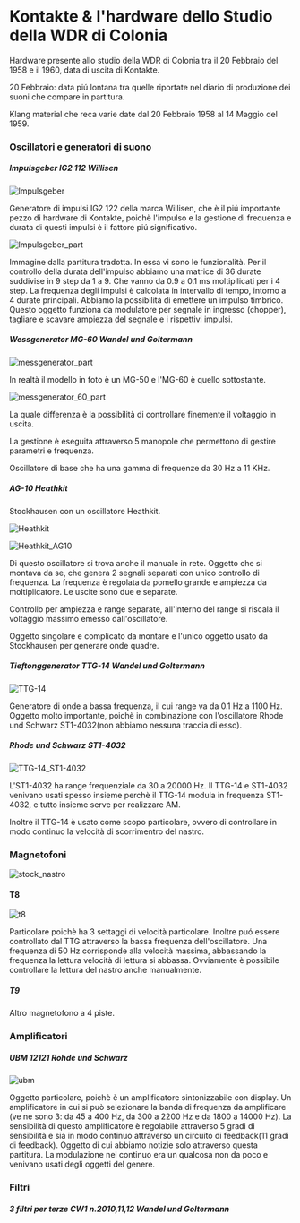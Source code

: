 # Kontakte & l'hardware dello Studio della WDR di Colonia

Hardware presente allo studio della WDR di Colonia tra il 20 Febbraio del 1958 e il 1960, data di uscita di Kontakte.

20 Febbraio: data piú lontana tra quelle riportate nel diario di produzione dei suoni che compare in partitura.

Klang material che reca varie date dal 20 Febbraio 1958 al 14 Maggio del 1959.

### Oscillatori e generatori di suono

##### Impulsgeber IG2 112 Willisen

![Impulsgeber](Impulsgeber.png)

Generatore di impulsi IG2 122 della marca Willisen, che è il piú importante pezzo di hardware di Kontakte, poichè l'impulso e la gestione di frequenza e durata di questi impulsi è il fattore piú significativo.

![Impulsgeber_part](Impulsgeber_part.png)

Immagine dalla partitura tradotta. In essa vi sono le funzionalità. Per il controllo della durata dell'impulso abbiamo una matrice di 36 durate suddivise in 9 step da 1 a 9. Che vanno da 0.9 a 0.1 ms moltipllicati per i 4 step. La frequenza degli impulsi è calcolata in intervallo di tempo, intorno a 4 durate principali. Abbiamo la possibilità di emettere un impulso timbrico. Questo oggetto funziona da modulatore per segnale in ingresso (chopper), tagliare e scavare ampiezza del segnale e i rispettivi impulsi.

##### Wessgenerator MG-60 Wandel und Goltermann

![messgenerator_part](messgenerator_part.png)

In realtà il modello in foto è un MG-50 e l'MG-60 è quello sottostante.

![messgenerator_60_part](messgenerator_60_part.png)

La quale differenza è la possibilità di controllare finemente il voltaggio in uscita.

La gestione è eseguita attraverso 5 manopole che permettono di gestire parametri e frequenza.

Oscillatore di base che ha una gamma di frequenze da 30 Hz a 11 KHz.

##### AG-10 Heathkit

Stockhausen con un oscillatore Heathkit.

![Heathkit](Heathkit.png)

![Heathkit_AG10](Heathkit_AG10.png)

Di questo oscillatore si trova anche il manuale in rete. Oggetto che si montava da se, che genera 2 segnali separati con unico controllo di frequenza. La frequenza è regolata da pomello grande e ampiezza da moltiplicatore. Le uscite sono due e separate.

Controllo per ampiezza e range separate, all'interno del range si riscala il voltaggio massimo emesso dall'oscillatore. 

Oggetto singolare e complicato da montare e l'unico oggetto usato da Stockhausen per generare onde quadre.

##### Tieftonggenerator TTG-14 Wandel und Goltermann

![TTG-14](TTG-14.png)

Generatore di onde a bassa frequenza, il cui range va da 0.1 Hz a 1100 Hz. Oggetto molto importante, poichè in combinazione con l'oscillatore Rhode und Schwarz ST1-4032(non abbiamo nessuna traccia di esso).

##### Rhode und Schwarz ST1-4032

![TTG-14_ST1-4032](TTG-14_ST1-4032.PNG)

L'ST1-4032 ha range frequenziale da 30 a 20000 Hz. Il TTG-14 e ST1-4032 venivano usati spesso insieme perchè il TTG-14 modula in frequenza ST1-4032, e tutto insieme serve per realizzare AM.

Inoltre il TTG-14 è usato come scopo particolare, ovvero di controllare in modo continuo la velocità di scorrimentro del nastro.

### Magnetofoni

![stock_nastro](stock_nastro.png)

#### T8

![t8](t8.png)

Particolare poichè ha 3 settaggi di velocità particolare. Inoltre puó essere controllato dal TTG attraverso la bassa frequenza dell'oscillatore. Una frequenza di 50 Hz corrisponde alla velocità massima, abbassando la frequenza la lettura velocità di lettura si abbassa. Ovviamente è possibile controllare la lettura del nastro anche manualmente.

##### T9

Altro magnetofono a 4 piste.

### Amplificatori

##### UBM 12121 Rohde und Schwarz

![ubm](ubm.png)

Oggetto particolare, poichè è un amplificatore sintonizzabile con display. Un amplificatore in cui si può selezionare la banda di frequenza da amplificare (ve ne sono 3: da 45 a 400 Hz, da 300 a  2200 Hz e da 1800 a 14000 Hz). La sensibilità di questo amplificatore è regolabile attraverso 5 gradi di sensibilità e sia in modo continuo attraverso un circuito di feedback(11 gradi di feedback). Oggetto di cui abbiamo notizie solo attraverso questa partitura. La modulazione nel continuo era un qualcosa non da poco e venivano  usati degli oggetti del genere.

### Filtri

##### 3 filtri per terze CW1 n.2010,11,12 Wandel und Goltermann
